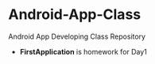 # Android-App-Class
Android App Developing Class Repository

*   **FirstApplication** is homework for Day1